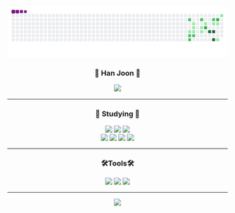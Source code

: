<div align="center">

![snake gif](https://github.com/hanjoon18/hanjoon18/blob/output/github-contribution-grid-snake.gif)
  
### 🎈 Han Joon 🎈 
  
<a href="https://www.instagram.com/hanjoon87/"><img src="https://img.shields.io/badge/Instagram-E4405F?style=flat-square&logo=Instagram&logoColor=white"></a>
<br>
  
---
### 📖 Studying 📖<br>
<p>
<img src="https://img.shields.io/badge/C-A8B9CC?style=flat-square&logo=C&logoColor=white">
<img src="https://img.shields.io/badge/HTML5-E34F26?style=flat-square&logo=HTML5&logoColor=white">
<img src="https://img.shields.io/badge/React-61DAFB?style=flat-square&logo=React&logoColor=white"><br>
<img src="https://img.shields.io/badge/CSS3-1572B6?style=flat-square&logo=CSS&logoColor=white">
<img src="https://img.shields.io/badge/JavaScript-F7DF1E?style=flat-square&logo=JavaScript&logoColor=white">
<img src="https://img.shields.io/badge/Node.js-339933?style=flat-square&logo=Node.js&logoColor=white">
<img src="https://img.shields.io/badge/Python-3776AB?style=flat-square&logo=Python&logoColor=white">
</p>

---
### 🛠️Tools🛠️<br>
<p>
<img src="https://img.shields.io/badge/VisualStudioCode-007ACC?style=flat-square&logo=VisualStudioCode&logoColor=white">
<img src="https://img.shields.io/badge/VisualStudio-5C2D91?style=flat-square&logo=VisualStudio&logoColor=white">
<img src="https://img.shields.io/badge/IntelliJIDEA-000000?style=flat-square&logo=IntelliJIDEA&logoColor=white">
</p>

---
<img src="https://github-readme-stats.vercel.app/api/top-langs/?username=hanjoon18&theme=dracula&exclude_repo=Computer-Science-Engineering&layout=compact&langs_count=10"/>

</div>
